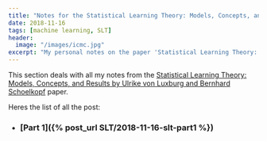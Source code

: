 ```yaml
---
title: "Notes for the Statistical Learning Theory: Models, Concepts, and Results paper"
date: 2018-11-16
tags: [machine learning, SLT]
header:
  image: "/images/icmc.jpg"
excerpt: "My personal notes on the paper 'Statistical Learning Theory: Models, Concepts, and Results'"
--- 
```



This section deals with all my notes from the [Statistical Learning Theory: Models, Concepts, and Results by Ulrike von Luxburg and Bernhard Schoelkopf](https://arxiv.org/pdf/0810.4752.pdf) paper. 

Heres the list of all the post:

* ### [Part 1]({% post_url SLT/2018-11-16-slt-part1 %})

